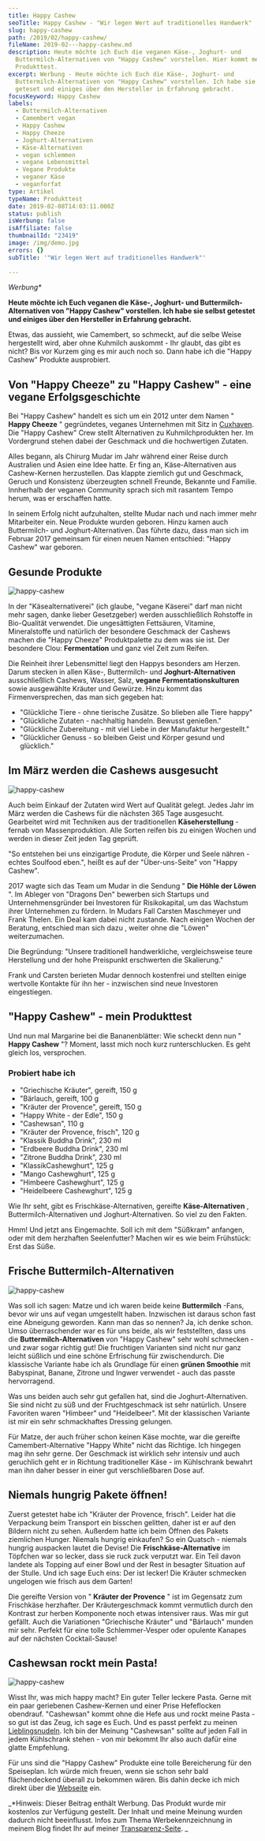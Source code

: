 ```yaml
---
title: Happy Cashew
seoTitle: Happy Cashew - "Wir legen Wert auf traditionelles Handwerk"
slug: happy-cashew
path: /2019/02/happy-cashew/
fileName: 2019-02---happy-cashew.md
description: Heute möchte ich Euch die veganen Käse-, Joghurt- und
  Buttermilch-Alternativen von "Happy Cashew" vorstellen. Hier kommt mein
  Produkttest.
excerpt: Werbung - Heute möchte ich Euch die Käse-, Joghurt- und
  Buttermilch-Alternativen von "Happy Cashew" vorstellen. Ich habe sie selbst
  geteset und einiges über den Hersteller in Erfahrung gebracht.
focusKeyword: Happy Cashew
labels:
  - Buttermilch-Alternativen
  - Camembert vegan
  - Happy Cashew
  - Happy Cheeze
  - Joghurt-Alternativen
  - Käse-Alternativen
  - vegan schlemmen
  - vegane Lebensmittel
  - Vegane Produkte
  - veganer Käse
  - veganforfat
type: Artikel
typeName: Produkttest
date: 2019-02-08T14:03:11.000Z
status: publish
isWerbung: false
isAffiliate: false
thumbnailId: "23419"
image: /img/demo.jpg
errors: {}
subTitle: '"Wir legen Wert auf traditionelles Handwerk"'
  
---
```


_Werbung\*_

**Heute möchte ich Euch veganen die Käse-, Joghurt- und Buttermilch-Alternativen
von "Happy Cashew" vorstellen. Ich habe sie selbst getestet und einiges über den
Hersteller in Erfahrung gebracht.**

Etwas, das aussieht, wie Camembert, so schmeckt, auf die selbe Weise hergestellt
wird, aber ohne Kuhmilch auskommt - Ihr glaubt, das gibt es nicht? Bis vor
Kurzem ging es mir auch noch so. Dann habe ich die "Happy Cashew" Produkte
ausprobiert.

## Von "Happy Cheeze" zu "Happy Cashew" - eine vegane Erfolgsgeschichte

Bei "Happy Cashew" handelt es sich um ein 2012 unter dem Namen " **Happy
Cheeze** " gegründetes, veganes Unternehmen mit Sitz in
[Cuxhaven](/2019/02/ein-hauch-von-fruehling-in-cuxhaven/). Die "Happy Cashew"
Crew stellt Alternativen zu Kuhmilchprodukten her. Im Vordergrund stehen dabei
der Geschmack und die hochwertigen Zutaten.

Alles begann, als Chirurg Mudar im Jahr während einer Reise durch Australien und
Asien eine Idee hatte. Er fing an, Käse-Alternativen aus Cashew-Kernen
herzustellen. Das klappte ziemlich gut und Geschmack, Geruch und Konsistenz
überzeugten schnell Freunde, Bekannte und Familie. Innherhalb der veganen
Community sprach sich mit rasantem Tempo herum, was er erschaffen hatte.

In seinem Erfolg nicht aufzuhalten, stellte Mudar nach und nach immer mehr
Mitarbeiter ein. Neue Produkte wurden geboren. Hinzu kamen auch Buttermilch- und
Joghurt-Alternativen. Das führte dazu, dass man sich im Februar 2017 gemeinsam
für einen neuen Namen entschied: "Happy Cashew" war geboren.

## Gesunde Produkte

![happy-cashew](http://cardamonchai.com/wp-content/uploads/2019/02/2019-02-08-happy-cashew-4-400x286.jpg "So sehen die Joghurt-Alternativen aus")

In der "Käsealternativerei" (ich glaube, "vegane Käserei" darf man nicht mehr
sagen, danke lieber Gesetzgeber) werden ausschließlich Rohstoffe in Bio-Qualität
verwendet. Die ungesättigten Fettsäuren, Vitamine, Mineralstoffe und natürlich
der besondere Geschmack der Cashews machen die "Happy Cheeze" Produktpalette zu
dem was sie ist. Der besondere Clou: **Fermentation** und ganz viel Zeit zum
Reifen.

Die Reinheit ihrer Lebensmittel liegt den Happys besonders am Herzen. Darum
stecken in allen Käse-, Buttermilch- und **Joghurt-Alternativen** ausschließlich
Cashews, Wasser, Salz, **vegane Fermentationskulturen** sowie ausgewählte
Kräuter und Gewürze. Hinzu kommt das Firmenversprechen, das man sich gegeben
hat:

- "Glückliche Tiere - ohne tierische Zusätze. So blieben alle Tiere happy"
- "Glückliche Zutaten - nachhaltig handeln. Bewusst genießen."
- "Glückliche Zubereitung - mit viel Liebe in der Manufaktur hergestellt."
- "Glücklicher Genuss - so bleiben Geist und Körper gesund und glücklich."

## Im März werden die Cashews ausgesucht

![happy-cashew](http://cardamonchai.com/wp-content/uploads/2019/02/2019-02-08-happy-cashew-5-400x300.jpg '"Happy White - der Gereifte"')

Auch beim Einkauf der Zutaten wird Wert auf Qualität gelegt. Jedes Jahr im März
werden die Cashews für die nächsten 365 Tage ausgesucht. Gearbeitet wird mit
Techniken aus der traditionellen **Käseherstellung** - fernab von
Massenproduktion. Alle Sorten reifen bis zu einigen Wochen und werden in dieser
Zeit jeden Tag geprüft.

"So entstehen bei uns einzigartige Produte, die Körper und Seele nähren - echtes
Soulfood eben.", heißt es auf der "Über-uns-Seite" von "Happy Cashew".

2017 wagte sich das Team um Mudar in die Sendung " **Die Höhle der Löwen** ". Im
Ableger von "Dragons Den" bewerben sich Startups und Unternehmensgründer bei
Investoren für Risikokapital, um das Wachstum ihrer Unternehmen zu fördern. In
Mudars Fall Carsten Maschmeyer und Frank Thelen. Ein Deal kam dabei nicht
zustande. Nach einigen Wochen der Beratung, entschied man sich dazu , weiter
ohne die "Löwen" weiterzumachen.

Die Begründung: "Unsere traditionell handwerkliche, vergleichsweise teure
Herstellung und der hohe Preispunkt erschwerten die Skalierung."

Frank und Carsten berieten Mudar dennoch kostenfrei und stellten einige
wertvolle Kontakte für ihn her - inzwischen sind neue Investoren eingestiegen.

## "Happy Cashew" - mein Produkttest

Und nun mal Margarine bei die Bananenblätter: Wie scheckt denn nun " **Happy
Cashew** "? Moment, lasst mich noch kurz runterschlucken. Es geht gleich los,
versprochen.

### Probiert habe ich

- "Griechische Kräuter", gereift, 150 g
- "Bärlauch, gereift, 100 g
- "Kräuter der Provence", gereift, 150 g
- "Happy White - der Edle", 150 g
- "Cashewsan", 110 g
- "Kräuter der Provence, frisch", 120 g
- "Klassik Buddha Drink", 230 ml
- "Erdbeere Buddha Drink", 230 ml
- "Zitrone Buddha Drink", 230 ml
- "KlassikCashewghurt", 125 g
- "Mango Cashewghurt", 125 g
- "Himbeere Cashewghurt", 125 g
- "Heidelbeere Cashewghurt", 125 g

Wie Ihr seht, gibt es Frischkäse-Alternativen, gereifte **Käse-Alternativen** ,
Buttermilch-Alternativen und Joghurt-Alternativen. So viel zu den Fakten.

Hmm! Und jetzt ans Eingemachte. Soll ich mit dem "Süßkram" anfangen, oder mit
dem herzhaften Seelenfutter? Machen wir es wie beim Frühstück: Erst das Süße.

## Frische Buttermilch-Alternativen

![happy-cashew](http://cardamonchai.com/wp-content/uploads/2019/02/2019-02-08-happy-cashew-7-400x300.jpg 'Die Buttermilch-Alternativen von "Happy Cashew"')

Was soll ich sagen: Matze und ich waren beide keine **Buttermilch** -Fans, bevor
wir uns auf vegan umgestellt haben. Inzwischen ist daraus schon fast eine
Abneigung geworden. Kann man das so nennen? Ja, ich denke schon. Umso
überraschender war es für uns beide, als wir feststellten, dass uns die
**Buttermilch-Alternativen** von "Happy Cashew" sehr wohl schmecken - und zwar
sogar richtig gut! Die fruchtigen Varianten sind nicht nur ganz leicht süßlich
und eine schöne Erfrischung für zwischendurch. Die klassische Variante habe ich
als Grundlage für einen **grünen Smoothie** mit Babyspinat, Banane, Zitrone und
Ingwer verwendet - auch das passte hervorragend.

Was uns beiden auch sehr gut gefallen hat, sind die Joghurt-Alternativen. Sie
sind nicht zu süß und der Fruchtgeschmack ist sehr natürlich. Unsere Favoriten
waren "Himbeer" und "Heidelbeer". Mit der klassischen Variante ist mir ein sehr
schmackhaftes Dressing gelungen.

Für Matze, der auch früher schon keinen Käse mochte, war die gereifte
Camembert-Alternative "Happy White" nicht das Richtige. Ich hingegen mag ihn
sehr gerne. Der Geschmack ist wirklich sehr intensiv und auch geruchlich geht er
in Richtung traditioneller Käse - im Kühlschrank bewahrt man ihn daher besser in
einer gut verschließbaren Dose auf.

## Niemals hungrig Pakete öffnen!

Zuerst getestet habe ich "Kräuter der Provence, frisch". Leider hat die
Verpackung beim Transport ein bisschen gelitten, daher ist er auf den Bildern
nicht zu sehen. Außerdem hatte ich beim Öffnen des Pakets ziemlichen Hunger.
Niemals hungrig einkaufen? So ein Quatsch - niemals hungrig auspacken lautet die
Devise! Die **Frischkäse-Alternative** im Töpfchen war so lecker, dass sie ruck
zuck verputzt war. Ein Teil davon landete als Topping auf einer Bowl und der
Rest in besagter Situation auf der Stulle. Und ich sage Euch eins: Der ist
lecker! Die Kräuter schmecken ungelogen wie frisch aus dem Garten!

Die gereifte Version von " **Kräuter der Provence** " ist im Gegensatz zum
Frischkäse herzhafter. Der Kräutergeschmack kommt vermutlich durch den Kontrast
zur herben Komponente noch etwas intensiver raus. Was mir gut gefällt. Auch die
Variationen "Griechische Kräuter" und "Bärlauch" munden mir sehr. Perfekt für
eine tolle Schlemmer-Vesper oder opulente Kanapes auf der nächsten
Cocktail-Sause!

## Cashewsan rockt mein Pasta!

![happy-cashew](http://cardamonchai.com/wp-content/uploads/2019/02/2019-02-08-happy-cashew-6-400x300.jpg 'Happy mit "Cashewsan"')

Wisst Ihr, was mich happy macht? Ein guter Teller leckere Pasta. Gerne mit ein
paar geriebenen Cashew-Kernen und einer Prise Hefeflocken obendrauf. "Cashewsan"
kommt ohne die Hefe aus und rockt meine Pasta - so gut ist das Zeug, ich sage es
Euch. Und es passt perfekt zu meinen
[Lieblingsnudeln](/2017/01/vollkornspaghetti-mit-radicchio-und-cashew-kernen/).
Ich bin der Meinung "Cashewsan" sollte auf jeden Fall in jedem Kühlschrank
stehen - von mir bekommt Ihr also auch dafür eine glatte Empfehlung.

Für uns sind die "Happy Cashew" Produkte eine tolle Bereicherung für den
Speiseplan. Ich würde mich freuen, wenn sie schon sehr bald flächendeckend
überall zu bekommen wären. Bis dahin decke ich mich direkt über die
[Webseite](https://www.happy-cheeze.com/unser-gesamtsortiment) ein.

_\*Hinweis: Dieser Beitrag enthält Werbung. Das Produkt wurde mir kostenlos zur
Verfügung gestellt. Der Inhalt und meine Meinung wurden dadurch nicht
beeinflusst. Infos zum Thema Werbekennzeichnung in meinem Blog findet Ihr auf
meiner [Transparenz-Seite](/werbung/). _

  